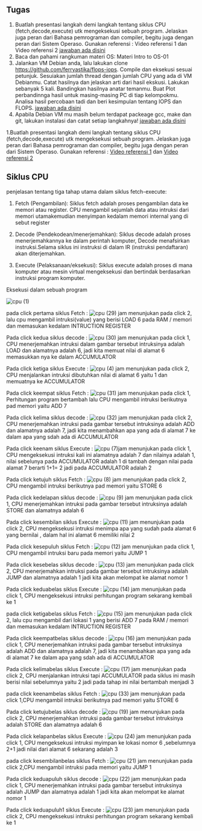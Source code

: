 ## Tugas 

1. Buatlah presentasi langkah demi langkah tentang siklus CPU (fetch,decode,execute) utk mengeksekusi sebuah program. Jelaskan juga peran dari Bahasa pemrograman dan compiler, begitu juga dengan peran dari Sistem Operaso. Gunakan referensi : Video referensi 1 dan Video referensi 2 [jawaban ada disini](#siklus-cpu)
2. Baca dan pahami rangkuman materi OS: Materi Intro to OS-01
3. Jalankan VM Debian anda, lalu lakukan clone https://github.com/ferryastika/flops-iops. Compile dan eksekusi sesuai petunjuk. Sesuiakan jumlah thread dengan jumlah CPU yang ada di VM Debianmu. Catat hasilnya dan jelaskan arti dari hasil ekskusi. Lakukan sebanyak 5 kali. Bandingkan hasilnya anatar temanmu. Buat Plot perbandinnga hasil untuk masing-masing PC di tiap kelompokmu. Analisa hasil percobaan tadi dan beri kesimpulan tentang IOPS dan FLOPS. [jawaban ada disini](#cloning)
4. Apabila Debian VM mu masih belum terdapat packeage gcc, make dan git, lakukan instalasi dan catat setiap langkahnya! [jawaban ada disini](#install-packeage)

1.Buatlah presentasi langkah demi langkah tentang siklus CPU (fetch,decode,execute) utk mengeksekusi sebuah program. Jelaskan juga peran dari Bahasa pemrograman dan compiler, begitu juga dengan peran dari Sistem Operaso. Gunakan referensi : [Video referensi 1](https://www.youtube.com/watch?v=Z5JC9Ve1sfI) dan [Video referensi 2](https://www.youtube.com/watch?v=jFDMZpkUWCw)

## Siklus CPU 


penjelasan tentang tiga tahap utama dalam siklus fetch-execute: 

1. Fetch (Pengambilan):
Siklus fetch adalah proses pengambilan data ke memori atau register. CPU mengambil sejumlah data atau intruksi dari memori utamakemudian menyimpan kedalam memori internal yang di sebut register

2. Decode (Pendekodean/menerjemahkan):
Siklus decode adalah proses menerjemahkannya ke dalam perintah komputer, Decode menafsirkan instruksi.Selama siklus ini instruksi di dalam IR (instruksi pendaftaran) akan diterjemahkan.

3. Execute (Pelaksanaan/eksekusi):
Siklus execute adalah  proses di mana komputer atau mesin virtual mengeksekusi dan bertindak berdasarkan instruksi program komputer.

Eksekusi dalam sebuah program

![cpu (1)](https://github.com/StalisAhmadSholeh/SysOP24-3123521010/assets/160557634/566da58b-c555-4807-b3d9-7147613118de)

pada click pertama siklus Fetch :
![cpu (29)](https://github.com/StalisAhmadSholeh/SysOP24-3123521010/assets/160557634/5210d90c-12a8-4912-82d2-7b53d37a7130)
jam menunjukan pada click 2, lalu cpu mengambil intruksi(value) yang berisi LOAD 6 pada RAM / memori  dan memasukan kedalam INTRUCTION REGISTER 

Pada click  kedua siklus decode :
![cpu (30)](https://github.com/StalisAhmadSholeh/SysOP24-3123521010/assets/160557634/70798991-c3bd-4c79-8060-69ec110bb8c3)
jam menunjukan pada click 1, CPU menerjemahkan intruksi dalam gambar tersebut intruksinya adalah LOAD dan alamatnya adalah 6, jadi kita memuat nilai di alamat 6 memasukkan nya ke dalam ACCUMULATOR  

Pada click  ketiga siklus Execute :
![cpu (4)](https://github.com/StalisAhmadSholeh/SysOP24-3123521010/assets/160557634/a16cc30f-c74e-4857-b7d6-e436fd97e7b3)
jam menunjukan pada click 2, CPU menjalankan intruksi dibutuhkan nilai di alamat 6 yaitu 1 dan memuatnya ke ACCUMULATOR

Pada click keempat siklus Fetch :
![cpu (31)](https://github.com/StalisAhmadSholeh/SysOP24-3123521010/assets/160557634/2889ad44-f000-4fb1-98c3-5c7d472dfa2c)
jam menunjukan pada click 1, Perhitungan program bertambah lalu CPU mengambil intruksi berikutnya pad memori yaitu ADD 7

Pada click  kelima siklus decode :
![cpu (32)](https://github.com/StalisAhmadSholeh/SysOP24-3123521010/assets/160557634/3ea4e250-40ac-43c7-a8c0-40311d4c68cb)
jam menunjukan pada click 2, CPU menerjemahkan intruksi pada gambar tersebut intruksinya adalah ADD dan alamatnya adalah 7, jadi kita menambahkan apa yang ada di alamat 7  ke dalam apa yang sdah ada di ACCUMULATOR  

Pada click  keenam siklus Execute :
![cpu (7)](https://github.com/StalisAhmadSholeh/SysOP24-3123521010/assets/160557634/6a7bce20-a0b9-4e5d-b71c-c8ef283581c3)jam menunjukan pada click 1, CPU mengeksekusi intruksi kali ini alamatnya adalah 7 dan nilainya adalah 1, nilai sebelunya pada ACCUMULATOR adalah 1  di tambah dengan nilai pada alamat 7 berarti 1+1= 2 jadi pada ACCUMULATOR adalah 2

Pada click ketujuh siklus Fetch :
![cpu (8)](https://github.com/StalisAhmadSholeh/SysOP24-3123521010/assets/160557634/51723973-c1d6-4709-b338-5f91268a25c9)
jam menunjukan pada click 2, CPU mengambil intruksi berikutnya pad memori yaitu STORE 6  

Pada click  kedelapan siklus decode :
![cpu (9)](https://github.com/StalisAhmadSholeh/SysOP24-3123521010/assets/160557634/9ea73b55-a2b0-4820-a5b9-a2137840c1c4)
jam menunjukan pada click 1,   CPU menerjemahkan intruksi pada gambar tersebut intruksinya adalah STORE dan alamatnya adalah 6

Pada click  kesembilan siklus Execute :
![cpu (11)](https://github.com/StalisAhmadSholeh/SysOP24-3123521010/assets/160557634/6a71490a-155f-4905-b566-799647eabd1d)
jam menunjukan pada click 2, CPU mengeksekusi intruksi menimpa apa yang sudah pada alamat 6 yang bernilai , dalam hal ini alamat 6 memiliki nilai 2 

Pada click kesepuluh siklus Fetch :
![cpu (12)](https://github.com/StalisAhmadSholeh/SysOP24-3123521010/assets/160557634/54917d43-8de6-4fba-b6a4-b3ee266049cf)
jam menunjukan pada click 1, CPU mengambil intruksi baru pada memori yaitu  JUMP 1

Pada click  kesebelas siklus decode :
![cpu (13)](https://github.com/StalisAhmadSholeh/SysOP24-3123521010/assets/160557634/08794a17-f990-4a96-b3e2-b32d3e3970a3)
jam menunjukan pada click 2, CPU menerjemahkan intruksi pada gambar tersebut intruksinya adalah JUMP dan alamatnya adalah 1 jadi kita akan melompat ke alamat nomor 1

Pada click  keduabelas siklus Execute :
![cpu (14)](https://github.com/StalisAhmadSholeh/SysOP24-3123521010/assets/160557634/7bd5443b-23c6-4304-8b9c-d09e4fde0c63)
jam menunjukan pada click 1, CPU mengeksekusi intruksi perhitungan program sekarang kembali ke 1

pada click ketigabelas siklus Fetch :
![cpu (15)](https://github.com/StalisAhmadSholeh/SysOP24-3123521010/assets/160557634/f7421e5b-716d-4ec9-9996-c71ee33a56b5)
jam menunjukan pada click 2, lalu cpu mengambil dari lokasi 1 yang berisi ADD 7 pada RAM / memori  dan memasukan kedalam INTRUCTION REGISTER 

Pada click  keempatbelas siklus decode :
![cpu (16)](https://github.com/StalisAhmadSholeh/SysOP24-3123521010/assets/160557634/632ca023-41d5-432a-ad82-6d0c707270c3)
jam menunjukan pada click 1,  CPU menerjemahkan intruksi pada gambar tersebut intruksinya adalah ADD dan alamatnya adalah 7, jadi kita menambahkan apa yang ada di alamat 7  ke dalam apa yang sdah ada di ACCUMULATOR  
 

Pada click  kelimabelas siklus Execute :
![cpu (17)](https://github.com/StalisAhmadSholeh/SysOP24-3123521010/assets/160557634/7b94a79b-c071-42ce-9854-4463e409b43f)
jam menunjukan pada click 2, CPU menjalankan intruksi tapi ACCUMULATOR pada siklus ini masih berisi nilai sebelumnya yaitu 2 jadi pada tahap ini nilai bertambah menjadi 3


pada click keenambelas siklus Fetch :
![cpu (33)](https://github.com/StalisAhmadSholeh/SysOP24-3123521010/assets/160557634/048e8bed-5a95-4c68-9050-128ed4572953)
jam menunjukan pada click 1,CPU mengambil intruksi berikutnya pad memori yaitu STORE 6 

Pada click  ketujubelas siklus decode :
![cpu (19)](https://github.com/StalisAhmadSholeh/SysOP24-3123521010/assets/160557634/4d4fe51a-28df-4441-9465-ee945b1793f7)
jam menunjukan pada click 2, CPU menerjemahkan intruksi pada gambar tersebut intruksinya adalah STORE dan alamatnya adalah 6
 
Pada click  kelapanbelas siklus Execute :
![cpu (24)](https://github.com/StalisAhmadSholeh/SysOP24-3123521010/assets/160557634/d5cc09e7-bef3-41b2-8899-0edbb7736169)
jam menunjukan pada click 1,  CPU mengeksekusi intruksi myimpan ke lokasi nomor 6 ,sebelumnya 2+1 jadi nilai dari alamat 6 sekarang adalah 3


pada click kesembilanbelas siklus Fetch :
![cpu (21)](https://github.com/StalisAhmadSholeh/SysOP24-3123521010/assets/160557634/f330df84-c88c-4362-9cbf-d205b3468a10)
jam menunjukan pada click 2,CPU mengambil intruksi  pada memori yaitu  JUMP 1

Pada click  keduapuluh siklus decode :
![cpu (22)](https://github.com/StalisAhmadSholeh/SysOP24-3123521010/assets/160557634/201367d0-d1ba-4ed2-b52d-c988dce70496)
jam menunjukan pada click 1, CPU menerjemahkan intruksi pada gambar tersebut intruksinya adalah JUMP dan alamatnya adalah 1 jadi kita akan melompat ke alamat nomor 1
 
Pada click  keduapuluh1 siklus Execute :
![cpu (23)](https://github.com/StalisAhmadSholeh/SysOP24-3123521010/assets/160557634/eb396340-96b9-4e75-abe7-4b8117ae9162)
jam menunjukan pada click 2,  CPU mengeksekusi intruksi perhitungan program sekarang kembali ke 1
